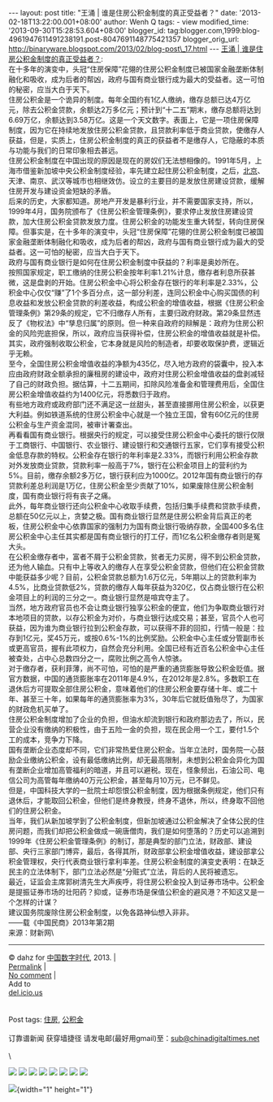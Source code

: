 --- layout: post title: "王涌 | 谁是住房公积金制度的真正受益者？" date:
'2013-02-18T13:22:00.001+08:00' author: Wenh Q tags: - view
modified\_time: '2013-09-30T15:28:53.604+08:00' blogger\_id:
tag:blogger.com,1999:blog-4961947611491238191.post-8047691148775421357
blogger\_orig\_url:
http://binaryware.blogspot.com/2013/02/blog-post\_17.html --- [王涌 |
谁是住房公积金制度的真正受益者？](http://feedproxy.google.com/~r/chinagfwblog/~3/Nvj6xWoGJik/):\
在十多年的演变中，头冠“住房保障”花翎的住房公积金制度已被国家金融垄断体制融化和吸收，成为后者的帮凶，政府与国有商业银行成为最大的受益者。这一可怕的秘密，应当大白于天下。\
住房公积金是一个诡异的制度。每年全国约有1亿人缴纳，缴存总额已达4万亿元，除去公积金贷款，余额达2万多亿元；预计到“十二五”期末，缴存总额将达到6.69万亿，余额达到3.58万亿。这是一个天文数字。表面上，它是一项住房保障制度，因为它在持续地发放住房公积金贷款，且贷款利率低于商业贷款，使缴存人获益，但是，实质上，住房公积金制度的真正的获益者不是缴存人，它隐蔽的本质与功能与我们的日常印象相去甚远。\
住房公积金制度在中国出现的原因是现在的房奴们无法想相像的。1991年5月，上海市借鉴新加坡中央公积金制度经验，率先建立起住房公积金制度，之后，[北京](https://meilizhongguo.biz/chinese/tag/%e5%8c%97%e4%ba%ac/?category=18271 "标签 北京 下的日志")、天津、南京、武汉等城市也相继效仿。设立的主要目的是发放住房建设贷款，缓解住房开发与建设资金短缺的矛盾。\
后来的历史，大家都知道。房地产开发是暴利行业，并不需要国家支持，所以，1999年4月，国务院颁布了《住房公积金管理条例》，要求停止发放住房建设贷款，加大住房公积金贷款发放力度。住房公积金的功能发生重大转型，转向住房保障。但事实是，在十多年的演变中，头冠“住房保障”花翎的住房公积金制度已被国家金融垄断体制融化和吸收，成为后者的帮凶，政府与国有商业银行成为最大的受益者。这一可怕的秘密，应当大白于天下。\
政府与国有商业银行是如何在住房公积金制度中获益的？利率是奥妙所在。\
按照国家规定，职工缴纳的住房公积金按年利率1.21%计息，缴存者利息所获甚微，这是盘剥的开始。住房公积金中心将公积金存在银行的年利率是2.33%，公积金中心仅仅“赚”了1个多百分点，这一部分利差，连同公积金中心购买国债的利息收益和发放公积金贷款的利差收益，构成公积金的增值收益，根据《住房公积金管理条例》第29条的规定，它不归缴存人所有，主要归政府财政。第29条显然违反了《物权法》中“孳息归属”的原则。但一种来自政府的辩解是：政府为住房公积金的风险兜底担保，所以，政府应当获得补偿，住房公积金的增值收益就是补偿。其实，政府强制收取公积金，它本身就是风险的制造者，却要收取保护费，逻辑近乎无赖。\
至今，全国住房公积金增值收益的净额为435亿，尽入地方政府的袋囊中，投入本应由政府财政全额承担的廉租房的建设中，政府对住房公积金增值收益的盘剥减轻了自己的财政负担。据估算，十二五期间，扣除风险准备金和管理费用后，全国住房公积金增值收益约为1400亿元，将悉数归于政府。\
有些地方政府或政府部门还不满足这一丝甜头，甚至直接挪用住房公积金，以获更大利益。例如铁道系统的住房公积金中心就是一个独立王国，曾有60亿元的住房公积金与生产资金混同，被审计署查出。\
再看看国有商业银行。根据央行的规定，可以接受住房公积金中心委托的银行仅限于工商银行、中国银行、农业银行、建设银行和交通银行五家，它们享有接受公积金低息存款的特权。公积金存在银行的年利率是2.33%，而银行利用公积金存款对外发放商业贷款，贷款利率一般高于7%，银行在公积金项目上的营利约为5%。目前，缴存余额2多万亿，银行获利应为1000亿。2012年国有商业银行的存贷款利差总利润是1万亿，住房公积金至少贡献了10%，如果废除住房公积金制度，国有商业银行将有丧子之痛。\
此外，每年商业银行还向公积金中心收取手续费，包括归集手续费和贷款手续费，总额在50亿元以上，贪婪之极。国有商业银行显然是住房公积金背后真正的老板，住房公积金中心依靠国家的强制力为国有商业银行吸纳存款，全国400多名住房公积金中心主任其实都是国有商业银行的打工仔，而1亿名公积金缴存者则是冤大头。\
在公积金缴存者中，富者不屑于公积金贷款，贫者无力买房，得不到公积金贷款，还为他人输血。只有中上等收入的缴存人在享受公积金贷款，但他们在公积金贷款中能获益多少呢？目前，公积金贷款总额为1.6万亿元，5年期以上的贷款利率为4.5%，比商业贷款低2%，贷款的缴存人每年获益为320亿，仅占商业银行在公积金项目上的利润的三分之一。商业银行显然是喧宾夺主了。\
当然，地方政府官员也不会让商业银行独享公积金的便宜，他们为争取商业银行对本地项目的贷款，以存公积金为对价，与商业银行达成交易；甚至，官员个人也可获益，因为谁为商业银行拉到公积金存款，可以获得不菲的回扣，行情一般是：拉存到1亿元，奖45万元，或按0.6%-1%的比例奖励。公积金中心主任或分管副市长或更高官员，握有此项权力，自然会充分利用。全国已经有近百名公积金中心主任被查处，占中心总数四分之一，腐败比例之高令人惊骇。\
对于缴存者，获利菲薄，尚不可怕，可怕的是严重的通货膨胀导致公积金贬值。据官方数据，中国的通货膨胀率在2011年是4.9%，在2012年是2.8%。多数职工在退休后方可提取全部住房公积金，意味着他们的住房公积金要存储十年、或二十年、甚至三十年，如果每年的通货膨胀率为3%，30年后它就贬值殆尽了，为国家的财政危机买单了。\
住房公积金制度增加了企业的负担，但油水却流到银行和政府那边去了，所以，民营企业没有缴纳的积极性，由于五险一金的负担，现在民企用一个工，要付1.5个工的成本，竞争力下降。\
国有垄断企业态度却不同，它们非常热爱住房公积金。当年立法时，国务院一心鼓励企业缴纳公积金，设有最低缴纳比例，却无最高限制，未想到公积金会异化为国有垄断企业增加高管福利的暗道，并且可以避税。现在，怪象频出，石油公司、电信公司为高管每年缴纳40万元公积金，甚至每月10万元，已不鲜见。\
但是，中国科技大学的一批院士却怨恨公积金制度，因为根据条例规定，他们只有退休后，才能取回公积金，但他们是终身教授，终身不退休，所以，终身取不回他们的住房公积金。\
当年，我们从新加坡学到了公积金制度，但新加坡通过公积金解决了全体公民的住房问题，而我们却把公积金做成一碗唐僧肉，我们是如何堕落的？历史可以追溯到1999年《住房公积金管理条例》的制订，那是典型的部门立法，财政部、建设部、央行三家部门博弈，最后，各得其所，财政部拿公积金增值收益，建设部拿公积金管理权，央行代表商业银行拿利率差。住房公积金制度的演变史表明：在缺乏民主的立法体制下，部门立法必然是“分赃式”立法，背后的人民将被遗忘。\
最近，证监会主席郭树清先生大声疾呼，将住房公积金投入到证券市场中。公积金是提振证券市场的壮阳药？抑或，证券市场是保值公积金的避风港？不知这又是一个怎样的计谋？\
建议国务院废除住房公积金制度，以免各路神仙想入非非。\
——载《中国民商》2013年第2期\
来源：财新网\

------------------------------------------------------------------------

© dahz for [中国数字时代](https://meilizhongguo.biz/chinese), 2013. |\
[Permalink](https://meilizhongguo.biz/chinese/2013/02/%e7%8e%8b%e6%b6%8c-%e8%b0%81%e6%98%af%e4%bd%8f%e6%88%bf%e5%85%ac%e7%a7%af%e9%87%91%e5%88%b6%e5%ba%a6%e7%9a%84%e7%9c%9f%e6%ad%a3%e5%8f%97%e7%9b%8a%e8%80%85%ef%bc%9f/)
|\
[No
comment](https://meilizhongguo.biz/chinese/2013/02/%e7%8e%8b%e6%b6%8c-%e8%b0%81%e6%98%af%e4%bd%8f%e6%88%bf%e5%85%ac%e7%a7%af%e9%87%91%e5%88%b6%e5%ba%a6%e7%9a%84%e7%9c%9f%e6%ad%a3%e5%8f%97%e7%9b%8a%e8%80%85%ef%bc%9f/#comments)
|\
Add to\
[del.icio.us](http://del.icio.us/post?url=https://meilizhongguo.biz/chinese/2013/02/%e7%8e%8b%e6%b6%8c-%e8%b0%81%e6%98%af%e4%bd%8f%e6%88%bf%e5%85%ac%e7%a7%af%e9%87%91%e5%88%b6%e5%ba%a6%e7%9a%84%e7%9c%9f%e6%ad%a3%e5%8f%97%e7%9b%8a%e8%80%85%ef%bc%9f/&title=%E7%8E%8B%E6%B6%8C%20%7C%20%E8%B0%81%E6%98%AF%E4%BD%8F%E6%88%BF%E5%85%AC%E7%A7%AF%E9%87%91%E5%88%B6%E5%BA%A6%E7%9A%84%E7%9C%9F%E6%AD%A3%E5%8F%97%E7%9B%8A%E8%80%85%EF%BC%9F)\
\
\
Post tags:
[住房](https://meilizhongguo.biz/chinese/tag/%e4%bd%8f%e6%88%bf/?category=18271),
[公积金](https://meilizhongguo.biz/chinese/tag/%e5%85%ac%e7%a7%af%e9%87%91/?category=18271)\
\
订靠谱新闻 获穿墙捷径
请发电邮(最好用gmail)至：sub@chinadigitaltimes.net\
\
\
<div>

[![](http://feeds.feedburner.com/~ff/chinagfwblog?d=yIl2AUoC8zA)](http://feeds.feedburner.com/~ff/chinagfwblog?a=Nvj6xWoGJik:X1TXme_95aY:yIl2AUoC8zA)
[![](http://feeds.feedburner.com/~ff/chinagfwblog?i=Nvj6xWoGJik:X1TXme_95aY:-BTjWOF_DHI)](http://feeds.feedburner.com/~ff/chinagfwblog?a=Nvj6xWoGJik:X1TXme_95aY:-BTjWOF_DHI)
[![](http://feeds.feedburner.com/~ff/chinagfwblog?i=Nvj6xWoGJik:X1TXme_95aY:F7zBnMyn0Lo)](http://feeds.feedburner.com/~ff/chinagfwblog?a=Nvj6xWoGJik:X1TXme_95aY:F7zBnMyn0Lo)
[![](http://feeds.feedburner.com/~ff/chinagfwblog?i=Nvj6xWoGJik:X1TXme_95aY:V_sGLiPBpWU)](http://feeds.feedburner.com/~ff/chinagfwblog?a=Nvj6xWoGJik:X1TXme_95aY:V_sGLiPBpWU)
[![](http://feeds.feedburner.com/~ff/chinagfwblog?d=qj6IDK7rITs)](http://feeds.feedburner.com/~ff/chinagfwblog?a=Nvj6xWoGJik:X1TXme_95aY:qj6IDK7rITs)
[![](http://feeds.feedburner.com/~ff/chinagfwblog?d=l6gmwiTKsz0)](http://feeds.feedburner.com/~ff/chinagfwblog?a=Nvj6xWoGJik:X1TXme_95aY:l6gmwiTKsz0)
[![](http://feeds.feedburner.com/~ff/chinagfwblog?i=Nvj6xWoGJik:X1TXme_95aY:gIN9vFwOqvQ)](http://feeds.feedburner.com/~ff/chinagfwblog?a=Nvj6xWoGJik:X1TXme_95aY:gIN9vFwOqvQ)
[![](http://feeds.feedburner.com/~ff/chinagfwblog?d=TzevzKxY174)](http://feeds.feedburner.com/~ff/chinagfwblog?a=Nvj6xWoGJik:X1TXme_95aY:TzevzKxY174)

</div>

![](http://feeds.feedburner.com/~r/chinagfwblog/~4/Nvj6xWoGJik){width="1"
height="1"}
